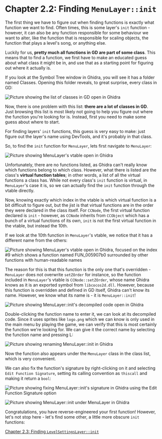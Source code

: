 # Chapter 2.2: Finding `MenuLayer::init`

The first thing we have to figure out when finding functions is exactly what function we want to find. Often times, this is some layer's `init` function - however, it can also be any function responsible for some behaviour we want to alter, like the function that is responsible for scaling objects, the function that plays a level's song, or anything else.

Luckily for us, **pretty much all functions in GD are part of some class**. This means that to find a function, we first have to make an educated guess about what class it might be in, and use that as a starting point for figuring out where it actually is.

If you look at the Symbol Tree window in Ghidra, you will see it has a folder named Classes. Opening this folder reveals, to great surprise, every class in GD:

![Picture showing the list of classes in GD open in Ghidra](/assets/handbook/vol2/classes_in_symbol_tree.png)

Now, there is one problem with this list: **there are a lot of classes in GD**. Just browsing this list is most likely not going to help you figure out where the function you're looking for is. Instead, first you need to make some guess about where to start.

For finding layers' `init` functions, this guess is very easy to make: just figure out the layer's name using DevTools, and it's probably in that class. 

So, to find the `init` function for `MenuLayer`, lets first navigate to `MenuLayer`:

![Picture showing MenuLayer's vtable open in Ghidra](/assets/handbook/vol2/MenuLayer_in_ghidra.png)

Unfortunately, there are no functions listed, as Ghidra can't really know which functions belong to which class. However, what there is listed are the class's **virtual function tables**; in other words, a list of all the virtual functions a class has. While not every class's `init` function is virtual, in `MenuLayer`'s case it is, so we can actually find the `init` function through the vtable directly.

Now, knowing exactly which index in the vtable is which virtual function is a bit difficult to figure out, but the jist is that virtual functions are in the order they were declared in the class itself. For `CCNode`, the first virtual function declared is `init` - however, as `CCNode` inherits from `CCObject` which has a bunch of a virtual functions of its own, `init` is not the first virtual function in the vtable, but instead the 10th.

If we look at the 10th function in `MenuLayer`'s vtable, we notice that it has a different name from the others:

![Picture showing MenuLayer's vtable open in Ghidra, focused on the index #9 which shows a function named FUN_005907b0 surrounded by other functions with human-readable names](/assets/handbook/vol2/MenuLayer_init.png)

The reason for this is that this function is the only one that's overridden - `MenuLayer` does not overwrite `setZOrder` for instance, so the function included in `MenuLayer`'s vtable is `CCNode::setZOrder`, whose name Ghidra knows as it is an exported symbol from `libcocos2d.dll`. However, because this function is overridden and defined in GD itself, Ghidra can't know its name. However, we know what its name is - it is `MenuLayer::init`!

![Picture showing MenuLayer::init's decompiled code open in Ghidra](/assets/handbook/vol2/MenuLayer_init_code.png)

Double-clicking the function name to enter it, we can look at its decompiled code. Since it uses sprites like `logo.png` which we can know is only used in the main menu by playing the game, we can verify that this is most certainly the function we're looking for. We can give it the correct name by selecting the function name and pressing L:

![Picture showing renaming MenuLayer::init in Ghidra](/assets/handbook/vol2/rename_MenuLayer_init.png)

Now the function also appears under the `MenuLayer` class in the class list, which is very convenient.

We can also fix the function's signature by right-clicking on it and selecting `Edit Function Signature`, setting its calling convention as `thiscall` and making it return a `bool`:

![Picture showing fixing MenuLayer::init's signature in Ghidra using the Edit Function Signature option](/assets/handbook/vol2/correct_MenuLayer_init_sig.png)

![Picture showing MenuLayer::init under MenuLayer in Ghidra](/assets/handbook/vol2/MenuLayer_init_in_list.png)

Congratulations, you have reverse-engineered your first function! However, let's not stop here - let's find some other, a little more obscure `init` functions:

[Chapter 2.3: Finding `LevelSettingsLayer::init`](/handbook/vol2/chap2_3.md)
